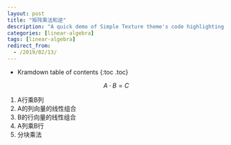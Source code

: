 ```yaml
---
layout: post
title: "矩阵乘法和逆"
description: "A quick demo of Simple Texture theme's code highlighting features"
categories: [linear-algebra]
tags: [linear-algebra]
redirect_from:
  - /2019/02/13/
---
```


* Kramdown table of contents
{:toc .toc}


$$
  A\cdot B = C
$$
1. A行乘B列
2. A的列向量的线性组合
3. B的行向量的线性组合
4. A列乘B行
5. 分块乘法
